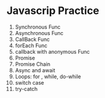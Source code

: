 # Javascrip Practice

1. Synchronous Func
2. Asynchronous Func
3. CallBack Func
4. forEach Func
5. callback with anonymous Func
6. Promise
7. Promise Chain
8. Async and await
9. Loops: for , while, do-while
10. switch case
11. try-catch
